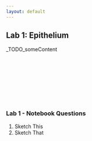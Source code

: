 ```yaml
---
layout: default
---
```


## Lab 1: Epithelium

_TODO_someContent

<br>
<br>
<br>
<br>
<br>
<br>
<br>



### Lab 1 - Notebook Questions

1.  Sketch This
2.  Sketch That

